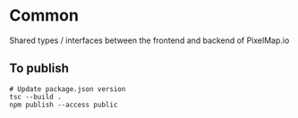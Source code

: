 # Common
Shared types / interfaces between the frontend and backend of PixelMap.io

## To publish
```
# Update package.json version
tsc --build .
npm publish --access public
```